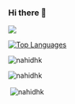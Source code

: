 
### Hi there 👋

<p>
  
  <img src="https://readme-typing-svg.demolab.com?font=Fira+Code&weight=1000&size=30&pause=0&color=F78325&center=true&vCenter=true&random=falsh&width=1000&lines=I+AM+A+WEB+DEVELOPER+;I+AM+A+ELECTRIC+REAPING;I+AM+A+ELECTRIC+CIRCUIT+DEVELOPER+;I+AM+AUDIO+EDITOR+"/>

</p>

<p align="left">
  <a href="https://github.com/asfak00" align="left"><img src="https://github-readme-stats.vercel.app/api/top-langs/?username=nahidhk&langs_count=10&title_color=a855f7&text_color=000&icon_color=000&bg_color=fffff&hide_border=false&locale=en&custom_title=Top%20%Languages" alt="Top Languages" /></a>
</p>
<p align="left"> <img src="https://komarev.com/ghpvc/?username=nahidhk&label=Profile%20views&color=ff69b4&style=flat" alt="nahidhk" /> </p>

<p><img align="center" src="https://github-readme-streak-stats.herokuapp.com/?user=nahidhk&" alt="nahidhk" /></p>
<p>&nbsp;<img align="center" src="https://github-readme-stats.vercel.app/api?username=nahidhk&show_icons=true&locale=en" alt="nahidhk" /></p>




  

